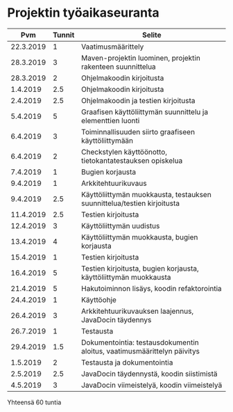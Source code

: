 # Projektin työaikaseuranta

|Pvm		|Tunnit |Selite			|
|---------------|-------|-----------------------|
|22.3.2019	|1	|Vaatimusmäärittely	|
|28.3.2019  |3  |Maven-projektin luominen, projektin rakenteen suunnittelua|
|28.3.2019  |2  |Ohjelmakoodin kirjoitusta |
|1.4.2019   |2.5|Ohjelmakoodin kirjoitusta |
|2.4.2019   |2.5|Ohjelmakoodin ja testien kirjoitusta |
|5.4.2019   |5  |Graafisen käyttöliittymän suunnittelu ja elementtien luonti|
|6.4.2019   |3  |Toiminnallisuuden siirto graafiseen käyttöliittymään|
|6.4.2019   |2  |Checkstylen käyttöönotto, tietokantatestauksen opiskelua|
|7.4.2019   |1  |Bugien korjausta |
|9.4.2019   |1  |Arkkitehtuurikuvaus|
|9.4.2019   |2.5|Käyttöliittymän muokkausta, testauksen suunnittelua/testien kirjoitusta| 
|11.4.2019  |2.5|Testien kirjoitusta  |
|12.4.2019  |3  |Käyttöliittymän uudistus |
|13.4.2019  |4  |Käyttöliittymän muokkausta, bugien korjausta|
|15.4.2019  |1  |Testien kirjoitusta  |
|16.4.2019  |5  |Testien kirjoitusta, bugien korjausta, käyttöliittymän muokkausta|
|21.4.2019  |5  |Hakutoiminnon lisäys, koodin refaktorointia  |
|24.4.2019  |1  |Käyttöohje |
|26.4.2019  |3  |Arkkitehtuurikuvauksen laajennus, JavaDocin täydennys |
|26.7.2019  |1  |Testausta  |
|29.4.2019  |1.5  |Dokumentointia: testausdokumentin aloitus, vaatimusmäärittelyn päivitys |
|1.5.2019   |2  |Testausta ja dokumentointia  |
|2.5.2019   |2.5|JavaDocin täydennystä, koodin siistimistä |
|4.5.2019   |3  |JavaDocin viimeistelyä, koodin viimeistelyä  |

Yhteensä 60 tuntia
